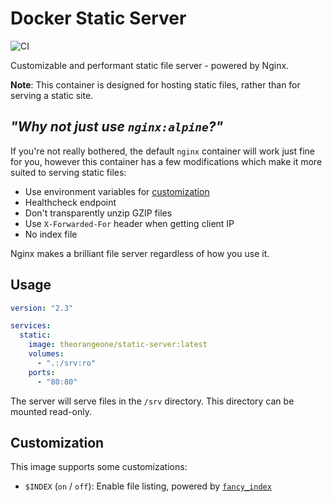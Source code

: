 # Docker Static Server

![CI](https://github.com/RealOrangeOne/docker-static-server/workflows/CI/badge.svg)

Customizable and performant static file server - powered by Nginx.

__Note__: This container is designed for hosting static files, rather than for serving a static site.

## _"Why not just use `nginx:alpine`?"_

If you're not really bothered, the default `nginx` container will work just fine for you, however this container has a few modifications which make it more suited to serving static files:

- Use environment variables for [customization](#customization)
- Healthcheck endpoint
- Don't transparently unzip GZIP files
- Use `X-Forwarded-For` header when getting client IP
- No index file

Nginx makes a brilliant file server regardless of how you use it.

## Usage

```yml
version: "2.3"

services:
  static:
    image: theorangeone/static-server:latest
    volumes:
      - ".:/srv:ro"
    ports:
      - "80:80"
```

The server will serve files in the `/srv` directory. This directory can be mounted read-only.

## Customization

This image supports some customizations:

- `$INDEX` (`on` / `off`): Enable file listing, powered by [`fancy_index`](https://www.nginx.com/resources/wiki/modules/fancy_index/)
